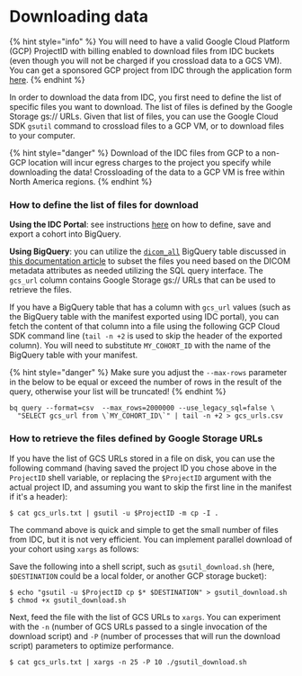 # Downloading data

{% hint style="info" %}
You will need to have a valid Google Cloud Platform (GCP) ProjectID with billing enabled to download files from IDC buckets (even though you will not be charged if you crossload data to a GCS VM). You can get a sponsored GCP project from IDC through the application form [here](https://learn.canceridc.dev/introduction/requesting-gcp-cloud-credits).&#x20;
{% endhint %}

In order to download the data from IDC, you first need to define the list of specific files you want to download. The list of files is defined by the Google Storage gs:// URLs. Given that list of files, you can use the Google Cloud SDK `gsutil` command to crossload files to a GCP VM, or to download files to your computer.&#x20;

{% hint style="danger" %}
Download of the IDC files from GCP to a non-GCP location will incur egress charges to the project you specify while downloading the data! Crossloading of the data to a GCP VM is free within North America regions.
{% endhint %}

### How to define the list of files for download&#x20;

**Using the IDC Portal**: see instructions [here](https://learn.canceridc.dev/portal/data-exploration-and-cohorts/understanding-cohorts) on how to define, save and export a cohort into BigQuery.&#x20;

**Using BigQuery**: you can utilize the [`dicom_all`](https://console.cloud.google.com/bigquery?p=canceridc-data\&d=idc\_current\&t=dicom\_all\&page=table) BigQuery table discussed in [this documentation article](https://learn.canceridc.dev/data/organization-of-data/files-and-metadata#bigquery-tables) to subset the files you need based on the DICOM metadata attributes as needed utilizing the SQL query interface. The `gcs_url` column contains Google Storage gs:// URLs that can be used to retrieve the files.

If you have a BigQuery table that has a column with `gcs_url` values (such as the BigQuery table with the manifest exported using IDC portal), you can fetch the content of that column into a file using the following GCP Cloud SDK command line (`tail -n +2` is used to skip the header of the exported column). You will need to substitute `MY_COHORT_ID` with the name of the BigQuery table with your manifest.

{% hint style="danger" %}
Make sure you adjust the `--max-rows` parameter in the below to be equal or exceed the number of rows in the result of the query, otherwise your list will be truncated!
{% endhint %}

```shell-session
bq query --format=csv  --max_rows=2000000 --use_legacy_sql=false \
  "SELECT gcs_url from \`MY_COHORT_ID\`" | tail -n +2 > gcs_urls.csv
```

### How to retrieve the files defined by Google Storage URLs

If you have the list of GCS URLs stored in a file on disk, you can use the following command (having saved the project ID you chose above in the `ProjectID` shell variable, or replacing the `$ProjectID` argument with the actual project ID, and assuming you want to skip the first line in the manifest if it's a header):

```shell-session
$ cat gcs_urls.txt | gsutil -u $ProjectID -m cp -I .
```

The command above is quick and simple to get the small number of files from IDC, but it is not very efficient. You can implement parallel download of your cohort using `xargs` as follows:

Save the following into a shell script, such as `gsutil_download.sh` (here, `$DESTINATION` could be a local folder, or another GCP storage bucket):

```shell-session
$ echo "gsutil -u $ProjectID cp $* $DESTINATION" > gsutil_download.sh
$ chmod +x gsutil_download.sh
```

Next, feed the file with the list of GCS URLs to `xargs`. You can experiment with the `-n` (number of GCS URLs passed to a single invocation of the download script) and `-P` (number of processes that will run the download script) parameters to optimize performance.

```shell-session
$ cat gcs_urls.txt | xargs -n 25 -P 10 ./gsutil_download.sh
```



